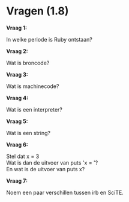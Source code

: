 # Vragen (1.8)

**Vraag 1:**

In welke periode is Ruby ontstaan?

**Vraag 2:** 
 
Wat is broncode?

**Vraag 3:**

Wat is machinecode?

**Vraag 4:**

Wat is een interpreter?

**Vraag 5:**

Wat is een string?

**Vraag 6:**

Stel dat x = 3  
Wat is dan de uitvoer van puts 'x = '?  
En wat is de uitvoer van puts x?

**Vraag 7:**

Noem een paar verschillen tussen irb en SciTE.
